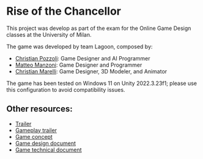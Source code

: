 # Rise of the Chancellor

This project was develop as part of the exam for the Online Game Design classes at the University of Milan.

The game was developed by team Lagoon, composed by:
- [Christian Pozzoli](https://www.linkedin.com/in/christian-pozzoli-01a246216): Game Designer and AI Programmer
- [Matteo Manzoni](https://www.linkedin.com/in/matteo-manzoni3033/): Game Designer and Programmer
- [Christian Marelli](https://www.linkedin.com/in/christian-marelli-18a20b157/): Game Designer, 3D Modeler, and Animator

The game has been tested on Windows 11 on Unity 2022.3.23f1; please use this configuration to avoid compatibility issues.

## Other resources:
- [Trailer](https://youtu.be/7WKIKZCqbLs)
- [Gameplay trailer](https://youtu.be/q783GfBAZrI)
- [Game concept](Docs/Concept.pdf)
- [Game design document](Docs/GDD.pdf)
- [Game technical document](Docs/GTD.pdf)
